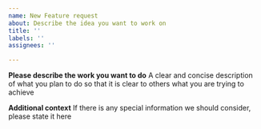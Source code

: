```yaml
---
name: New Feature request
about: Describe the idea you want to work on
title: ''
labels: ''
assignees: ''

---
```


**Please describe the work you want to do**
A clear and concise description of what you plan to do so that it is clear to others what you are trying to achieve


**Additional context**
If there is any special information we should consider, please state it here
